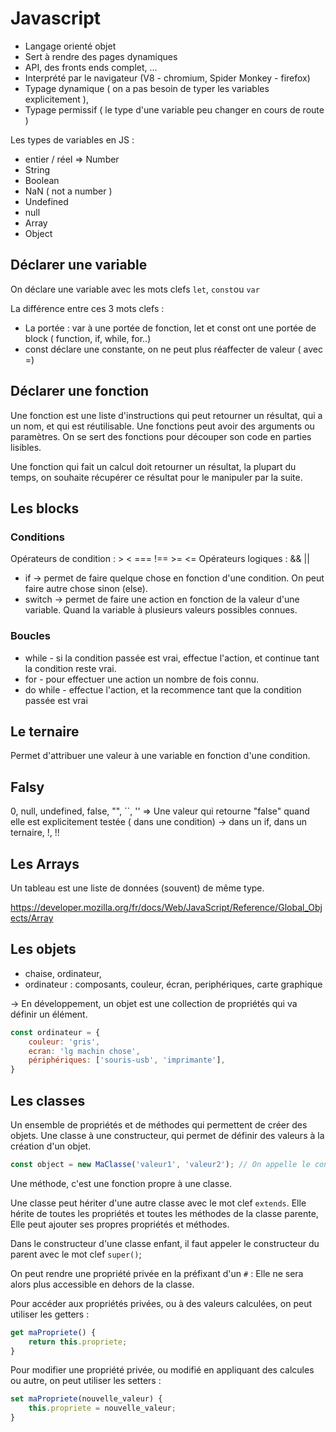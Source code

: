 # Javascript

- Langage orienté objet
- Sert à rendre des pages dynamiques
- API, des fronts ends complet, ...
- Interprété par le navigateur (V8 - chromium, Spider Monkey - firefox)
- Typage dynamique ( on a pas besoin de typer les variables explicitement ), 
- Typage permissif ( le type d'une variable peu changer en cours de route )

Les types de variables en JS : 
- entier / réel => Number
- String
- Boolean
- NaN ( not a number )
- Undefined
- null
- Array
- Object


## Déclarer une variable

On déclare une variable avec les mots clefs `let`, `const`ou `var`

La différence entre ces 3 mots clefs : 
- La portée : var à une portée de fonction, let et const ont une portée de block ( function, if, while, for..)
- const déclare une constante, on ne peut plus réaffecter de valeur ( avec =)

## Déclarer une fonction

Une fonction est une liste d'instructions qui peut retourner un résultat, qui a un nom, et qui est réutilisable.
Une fonctions peut avoir des arguments ou paramètres.
On se sert des fonctions pour découper son code en parties lisibles.

Une fonction qui fait un calcul doit retourner un résultat, la plupart du temps, on souhaite récupérer ce résultat pour le manipuler par la suite.

## Les blocks

### Conditions

Opérateurs de condition : > < === !== >= <= 
Opérateurs logiques : && || 

- if -> permet de faire quelque chose en fonction d'une condition. On peut faire autre chose sinon (else).
- switch -> permet de faire une action en fonction de la valeur d'une variable. Quand la variable à plusieurs valeurs possibles connues.

### Boucles

- while - si la condition passée est vrai, effectue l'action, et continue tant la condition reste vrai.
- for - pour effectuer une action un nombre de fois connu.
- do while - effectue l'action, et la recommence tant que la condition passée est vrai


## Le ternaire

Permet d'attribuer une valeur à une variable en fonction d'une condition.

## Falsy

0, null, undefined, false, "", ``, ''
=> Une valeur qui retourne "false" quand elle est explicitement testée ( dans une condition)
        -> dans un if, dans un ternaire, !, !!


## Les Arrays

Un tableau est une liste de données (souvent) de même type.

https://developer.mozilla.org/fr/docs/Web/JavaScript/Reference/Global_Objects/Array

## Les objets

- chaise, ordinateur, 
- ordinateur : composants, couleur, écran, periphériques, carte graphique

-> En développement, un objet est une collection de propriétés qui va définir un élément.

```javascript
const ordinateur = {
    couleur: 'gris',
    ecran: 'lg machin chose',
    périphériques: ['souris-usb', 'imprimante'],
}
```

## Les classes

Un ensemble de propriétés et de méthodes qui permettent de créer des objets.
Une classe à une constructeur, qui permet de définir des valeurs à la création d'un objet.

```javascript
const object = new MaClasse('valeur1', 'valeur2'); // On appelle le constructeur de la classe
```

Une méthode, c'est une fonction propre à une classe.

Une classe peut hériter d'une autre classe avec le mot clef `extends`.
Elle hérite de toutes les propriétés et toutes les méthodes de la classe parente,
Elle peut ajouter ses propres propriétés et méthodes.

Dans le constructeur d'une classe enfant, il faut appeler le constructeur du parent avec le mot clef `super()`;

On peut rendre une propriété privée en la préfixant d'un `#` : 
Elle ne sera alors plus accessible en dehors de la classe.

Pour accéder aux propriétés privées, ou à des valeurs calculées, on peut utiliser les getters : 

```javascript
get maPropriete() {
    return this.propriete;
}
```

Pour modifier une propriété privée, ou modifié en appliquant des calcules ou autre, on peut utiliser les setters : 
```javascript
set maPropriete(nouvelle_valeur) {
    this.propriete = nouvelle_valeur;
}
```

